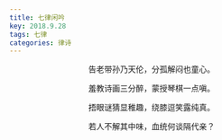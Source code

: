 ```yaml
---
title: 七律闲吟
key: 2018.9.28
tags: 七律
categories: 律诗
---
```


<p align="center">告老带孙乃天伦，分孤解闷也童心。
</p>
<p align="center">羞教诗画三分醉，蒙授琴棋一点嗔。
</p>
<p align="center">捂眼谜猜显稚趣，绕膝逗笑露纯真。
</p>
<p align="center">若人不解其中味，血统何谈隔代亲？
</p>
